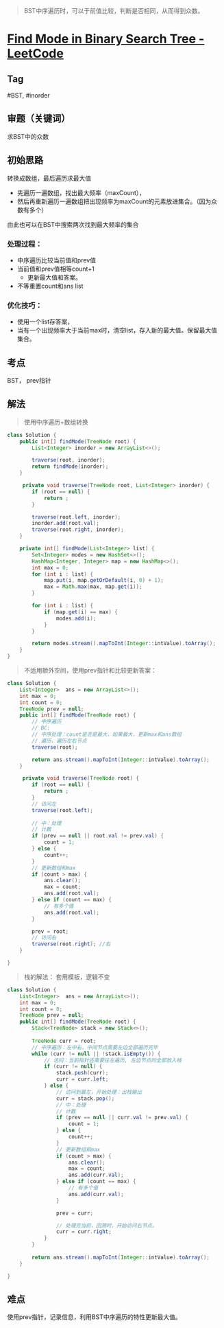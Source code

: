 > BST中序遍历时，可以于前值比较，判断是否相同，从而得到众数。
# [Find Mode in Binary Search Tree - LeetCode](https://leetcode.com/problems/find-mode-in-binary-search-tree/description/)


## Tag
#BST, #inorder

## 审题（关键词）
求BST中的众数

## 初始思路  
转换成数组，最后遍历求最大值  


- 先遍历一遍数组，找出最大频率（maxCount），
- 然后再重新遍历一遍数组把出现频率为maxCount的元素放进集合。（因为众数有多个）  


由此也可以在BST中搜索两次找到最大频率的集合  
### 处理过程： 
- 中序遍历比较当前值和prev值
- 当前值和prev值相等count+1
  - 更新最大值和答案。 
- 不等重置count和ans list



### 优化技巧：   
- 使用一个list存答案，  
- 当有一个出现频率大于当前max时，清空list，存入新的最大值。保留最大值集合。  

## 考点  
BST， prev指针
## 解法  
> 使用中序遍历+数组转换
```java
class Solution {
    public int[] findMode(TreeNode root) {
        List<Integer> inorder = new ArrayList<>();

        traverse(root, inorder);
        return findMode(inorder);
    }

     private void traverse(TreeNode root, List<Integer> inorder) {
        if (root == null) {
            return ;
        }

        traverse(root.left, inorder);
        inorder.add(root.val);
        traverse(root.right, inorder);
    }

    private int[] findMode(List<Integer> list) {
        Set<Integer> modes = new HashSet<>();
        HashMap<Integer, Integer> map = new HashMap<>();
        int max = 0;
        for (int i : list) {
            map.put(i, map.getOrDefault(i, 0) + 1);
            max = Math.max(max, map.get(i));
        }

        for (int i : list) {
            if (map.get(i) == max) {
                modes.add(i);
            }
        }

        return modes.stream().mapToInt(Integer::intValue).toArray();
    }
}
```

> 不适用额外空间，使用prev指针和比较更新答案：
```java
class Solution {
    List<Integer>  ans = new ArrayList<>();
    int max = 0;
    int count = 0;
    TreeNode prev = null;
    public int[] findMode(TreeNode root) {
        // 中序遍历
        // BC:
        // 中序处理：count是否是最大，如果最大，更新max和ans数组
        // 遍历，遍历左右节点
        traverse(root);

        return ans.stream().mapToInt(Integer::intValue).toArray();
    }

     private void traverse(TreeNode root) {
        if (root == null) {
            return ;
        }
        // 访问左
        traverse(root.left); 
        
        // 中：处理
        // 计数
        if (prev == null || root.val != prev.val) {
            count = 1;
        } else {
            count++;
        }
        // 更新数组和max
        if (count > max) {
            ans.clear();
            max = count;
            ans.add(root.val);
        } else if (count == max) {
            // 有多个值
            ans.add(root.val);
        }

        prev = root;
        // 访问右
        traverse(root.right); //右
    }

}
```
> 栈的解法： 套用模板，逻辑不变
```java
class Solution {
    List<Integer>  ans = new ArrayList<>();
    int max = 0;
    int count = 0;
    TreeNode prev = null;
    public int[] findMode(TreeNode root) {
        Stack<TreeNode> stack = new Stack<>();
        
        TreeNode curr = root;
        // 中序遍历：左中右，中间节点需要左边全部遍历完毕
        while (curr != null || !stack.isEmpty()) {
            // 访问：当前指针还需要往左遍历, 左边节点的全部放入栈
            if (curr != null) {
                stack.push(curr);
                curr = curr.left;
            } else {
                // 访问到最左，开始处理：出栈输出
                curr = stack.pop();
                // 中：处理
                // 计数
                if (prev == null || curr.val != prev.val) {
                    count = 1;
                } else {
                    count++;
                }
                // 更新数组和max
                if (count > max) {
                    ans.clear();
                    max = count;
                    ans.add(curr.val);
                } else if (count == max) {
                    // 有多个值
                    ans.add(curr.val);
                }

                prev = curr;

                // 处理完当前，回溯时，开始访问右节点。
                curr = curr.right;
            }
        }
        
        return ans.stream().mapToInt(Integer::intValue).toArray();
    }

}
```
## 难点
使用prev指针，记录信息，利用BST中序遍历的特性更新最大值。